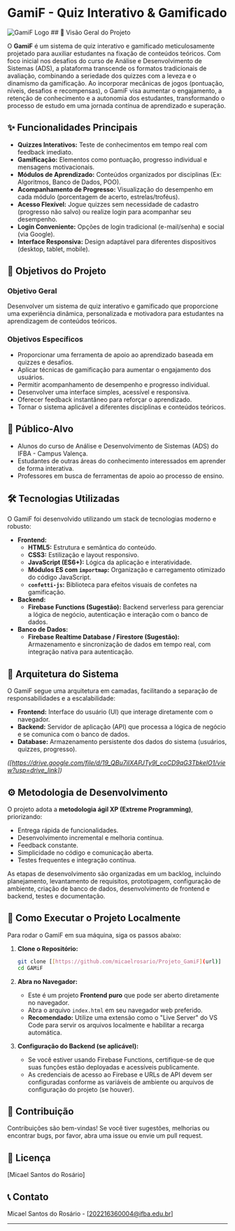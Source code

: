 # GamiF - Quiz Interativo & Gamificado

![GamiF Logo](assets/image/gamif_logo.png) ## 🚀 Visão Geral do Projeto

O **GamiF** é um sistema de quiz interativo e gamificado meticulosamente projetado para auxiliar estudantes na fixação de conteúdos teóricos. Com foco inicial nos desafios do curso de Análise e Desenvolvimento de Sistemas (ADS), a plataforma transcende os formatos tradicionais de avaliação, combinando a seriedade dos quizzes com a leveza e o dinamismo da gamificação. Ao incorporar mecânicas de jogos (pontuação, níveis, desafios e recompensas), o GamiF visa aumentar o engajamento, a retenção de conhecimento e a autonomia dos estudantes, transformando o processo de estudo em uma jornada contínua de aprendizado e superação.

## ✨ Funcionalidades Principais

* **Quizzes Interativos:** Teste de conhecimentos em tempo real com feedback imediato.
* **Gamificação:** Elementos como pontuação, progresso individual e mensagens motivacionais.
* **Módulos de Aprendizado:** Conteúdos organizados por disciplinas (Ex: Algoritmos, Banco de Dados, POO).
* **Acompanhamento de Progresso:** Visualização do desempenho em cada módulo (porcentagem de acerto, estrelas/troféus).
* **Acesso Flexível:** Jogue quizzes sem necessidade de cadastro (progresso não salvo) ou realize login para acompanhar seu desempenho.
* **Login Conveniente:** Opções de login tradicional (e-mail/senha) e social (via Google).
* **Interface Responsiva:** Design adaptável para diferentes dispositivos (desktop, tablet, mobile).

## 🎯 Objetivos do Projeto

### Objetivo Geral
Desenvolver um sistema de quiz interativo e gamificado que proporcione uma experiência dinâmica, personalizada e motivadora para estudantes na aprendizagem de conteúdos teóricos.

### Objetivos Específicos
* Proporcionar uma ferramenta de apoio ao aprendizado baseada em quizzes e desafios.
* Aplicar técnicas de gamificação para aumentar o engajamento dos usuários.
* Permitir acompanhamento de desempenho e progresso individual.
* Desenvolver uma interface simples, acessível e responsiva.
* Oferecer feedback instantâneo para reforçar o aprendizado.
* Tornar o sistema aplicável a diferentes disciplinas e conteúdos teóricos.

## 👥 Público-Alvo

* Alunos do curso de Análise e Desenvolvimento de Sistemas (ADS) do IFBA - Campus Valença.
* Estudantes de outras áreas do conhecimento interessados em aprender de forma interativa.
* Professores em busca de ferramentas de apoio ao processo de ensino.

## 🛠️ Tecnologias Utilizadas

O GamiF foi desenvolvido utilizando um stack de tecnologias moderno e robusto:

* **Frontend:**
    * **HTML5:** Estrutura e semântica do conteúdo.
    * **CSS3:** Estilização e layout responsivo.
    * **JavaScript (ES6+):** Lógica da aplicação e interatividade.
    * **Módulos ES com `importmap`:** Organização e carregamento otimizado do código JavaScript.
    * **`confetti-js`:** Biblioteca para efeitos visuais de confetes na gamificação.
* **Backend:**
    * **Firebase Functions (Sugestão):** Backend serverless para gerenciar a lógica de negócio, autenticação e interação com o banco de dados.
* **Banco de Dados:**
    * **Firebase Realtime Database / Firestore (Sugestão):** Armazenamento e sincronização de dados em tempo real, com integração nativa para autenticação.

## 🧩 Arquitetura do Sistema

O GamiF segue uma arquitetura em camadas, facilitando a separação de responsabilidades e a escalabilidade:

* **Frontend:** Interface do usuário (UI) que interage diretamente com o navegador.
* **Backend:** Servidor de aplicação (API) que processa a lógica de negócio e se comunica com o banco de dados.
* **Database:** Armazenamento persistente dos dados do sistema (usuários, quizzes, progresso).

*([https://drive.google.com/file/d/19_QBu7iIXAPJTy9l_coCD9qG3TbkelO1/view?usp=drive_link])*

## ⚙️ Metodologia de Desenvolvimento

O projeto adota a **metodologia ágil XP (Extreme Programming)**, priorizando:
* Entrega rápida de funcionalidades.
* Desenvolvimento incremental e melhoria contínua.
* Feedback constante.
* Simplicidade no código e comunicação aberta.
* Testes frequentes e integração contínua.

As etapas de desenvolvimento são organizadas em um backlog, incluindo planejamento, levantamento de requisitos, prototipagem, configuração de ambiente, criação de banco de dados, desenvolvimento de frontend e backend, testes e documentação.

## 🚀 Como Executar o Projeto Localmente

Para rodar o GamiF em sua máquina, siga os passos abaixo:

1.  **Clone o Repositório:**
    ```bash
    git clone [[https://github.com/micaelrosario/Projeto_GamiF](url)]
    cd GAMiF
    ```
2.  **Abra no Navegador:**
    * Este é um projeto **Frontend puro** que pode ser aberto diretamente no navegador.
    * Abra o arquivo `index.html` em seu navegador web preferido.
    * **Recomendado:** Utilize uma extensão como o "Live Server" do VS Code para servir os arquivos localmente e habilitar a recarga automática.

3.  **Configuração do Backend (se aplicável):**
    * Se você estiver usando Firebase Functions, certifique-se de que suas funções estão deployadas e acessíveis publicamente.
    * As credenciais de acesso ao Firebase e URLs de API devem ser configuradas conforme as variáveis de ambiente ou arquivos de configuração do projeto (se houver).

## 🤝 Contribuição

Contribuições são bem-vindas! Se você tiver sugestões, melhorias ou encontrar bugs, por favor, abra uma issue ou envie um pull request.

## 📝 Licença

[Micael Santos do Rosário]

## 📞 Contato

Micael Santos do Rosário - [[202216360004@ifba.edu.br](url)]

---

